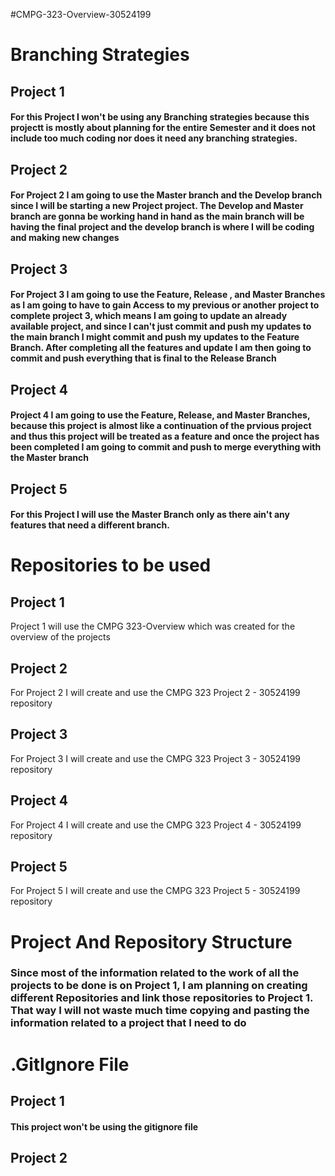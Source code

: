 #CMPG-323-Overview-30524199

# Branching Strategies
## Project 1
  #### For this Project I won't be using any Branching strategies because this projectt is mostly about planning for the entire Semester and it does not include too much coding nor does it need any branching strategies.

## Project 2
  #### For Project 2 I am going to use the Master branch and the Develop branch since I will be starting a new Project project. The Develop and Master branch are gonna be working hand in hand as the main branch will be having the final project and the develop branch is where I will be coding and making new changes

## Project 3
  #### For Project 3 I am going to use the Feature, Release , and Master Branches as I am going to have to gain Access to my previous or another project to complete project 3, which means I am going to update an already available project, and since I can't just commit and push my updates to the main branch I might commit and push my updates to the Feature Branch. After completing all the features and update I am then going to commit and push everything that is final to the Release Branch
  
## Project 4
  #### Project 4 I am going to use the Feature, Release, and Master Branches, because this project is almost like a continuation of the prvious project and thus this project will be treated as a feature and once the project has been completed I am going to commit and push to merge everything with the Master branch 

## Project 5

  #### For this Project I will use the Master Branch only as there ain't any features that need a different branch.

# Repositories to be used

## Project 1
  
  Project 1 will use the CMPG 323-Overview which was created for the overview of the projects
  
## Project 2
   For Project 2 I will create and use the CMPG 323 Project 2 - 30524199 repository 
  
  
## Project 3
  
   For Project 3 I will create and use the CMPG 323 Project 3 - 30524199 repository
  
  
## Project 4
  
   For Project 4 I will create and use the CMPG 323 Project 4 - 30524199 repository

## Project 5
  
   For Project 5 I will create and use the CMPG 323 Project 5 - 30524199 repository
  
  
# Project And Repository Structure
  
### Since most of the information related to the work of all the projects to be done is on Project 1, I am planning on creating different Repositories and link those repositories to Project 1. That way I will not waste much time copying and pasting the information related to a project that I need to do
  
  
# .GitIgnore File

## Project 1
  #### This project won't be using the gitignore file
## Project 2
  ####
##

##

##
